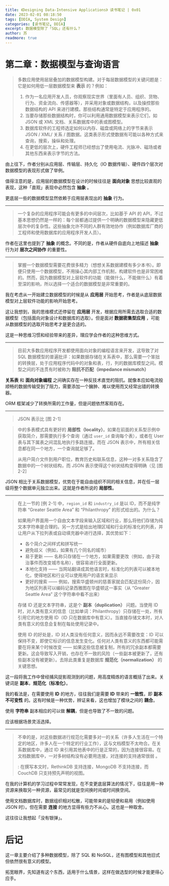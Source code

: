 ```yaml
---
title: 《Designing Data-Intensive Applications》 读书笔记 | 0x01
date: 2023-02-01 08:18:50
tags: [DDIA, System Design]
categories: [读书笔记, DDIA]
excerpt: 数据模型除了「SQL」还有什么？
author: 苏
readmore: true
---
```


# 第二章：数据模型与查询语言

> 多数应用使用层层叠加的数据模型构建。对于每层数据模型的关键问题是：它是如何用低一层数据模型来 **表示** 的？例如：
>
> 1. 作为一名应用开发人员，你观察现实世界（里面有人员、组织、货物、行为、资金流向、传感器等），并采用对象或数据结构，以及操控那些数据结构的 API 来进行建模。那些结构通常是特定于应用程序的。
> 2. 当要存储那些数据结构时，你可以利用通用数据模型来表示它们，如 JSON 或 XML 文档、关系数据库中的表或图模型。
> 3. 数据库软件的工程师选定如何以内存、磁盘或网络上的字节来表示 JSON / XML/ 关系 / 图数据。这类表示形式使数据有可能以各种方式来查询，搜索，操纵和处理。
> 4. 在更低的层次上，硬件工程师已经想出了使用电流、光脉冲、磁场或者其他东西来表示字节的方法。

由上往下，作者分别从应用层、传输层、持久化（IO 数据传输）、硬件四个层次对数据模型的表现形式做了举例。

值得注意的是，应用层的数据模型在设计的时候往往是 **面向对象** 思想比较直观的表现，这种「直观」表现中必然包含 **抽象** 。

更底层一些的数据模型显然依赖于应用层表现出的 **抽象** 行为。

-------

> 一个复杂的应用程序可能会有更多的中间层次，比如基于 API 的 API，不过基本思想仍然是一样的：每个层都通过提供一个明确的数据模型来隐藏更低层次中的复杂性。这些抽象允许不同的人群有效地协作（例如数据库厂商的工程师和使用数据库的应用程序开发人员）。

作者在这里也提到了 **抽象** 的概念。不同的是，作者从硬件自底向上地描述 **抽象** 行为对 **层次之间协作** 的重要性。

--------

> 掌握一个数据模型需要花费很多精力（想想关系数据建模有多少本书）。即便只使用一个数据模型，不用操心其内部工作机制，构建软件也是非常困难的。然而，因为数据模型对上层软件的功能（能做什么，不能做什么）有着至深的影响，所以选择一个适合的数据模型是非常重要的。

我在考虑从一开始建立数据模型的时候是从 **应用层** 开始思考，作者是从底层数据模型对上层软件功能的影响开始思考。

这让我想到，我的思维模式还停留在 **应用层** 开发，根据应用所需去选取合适的数据模型（包括面向对象设计和数据库的选取）。但是面对 **数据密集型应用** ，可能从数据模型的选取开始思考才是更合适的。

这是一种思维习惯和经验带来的差异，理应学会作者的这种思维方式。

--------------

> 目前大多数应用程序开发都使用面向对象的编程语言来开发，这导致了对 SQL 数据模型的普遍批评：如果数据存储在关系表中，那么需要一个笨拙的转换层，处于应用程序代码中的对象和表，行，列的数据库模型之间。模型之间的不连贯有时被称为 **阻抗不匹配（impedance mismatch）**

**关系表** 和 **面向对象编程** 之间确实存在一种反技术直觉的阻抗。就像本应如电流般顺畅的数据传输受到了阻力，需要添加一个臃肿、难以使用而又经常出错的转换器。

ORM 框架减少了转换所需的工作量，但是问题依然客观存在。

------------

<!-- > ![](https://1126993343-files.gitbook.io/~/files/v0/b/gitbook-x-prod.appspot.com/o/spaces%2F-MHdCOHMs3fNDC20H5qi%2Fuploads%2Fgit-blob-6a1a9b9d3ecedac52ea104412282d46b86f2f850%2Ffig2-1.png?alt=media) -->

> JSON 表示比 [图 2-1]
<!-- > (https://github.com/Vonng/ddia/blob/master/img/fig2-1.png) -->
>  中的多表模式具有更好的 **局部性（locality）**。如果在前面的关系型示例中获取简介，那需要执行多个查询（通过 `user_id` 查询每个表），或者在 User 表与其下属表之间混乱地执行多路连接。而在 JSON 表示中，所有相关信息都在同一个地方，一个查询就足够了。
>
> 从用户简介文件到用户职位，教育历史和联系信息，这种一对多关系隐含了数据中的一个树状结构，而 JSON 表示使得这个树状结构变得明确（见 [图 2-2]
<!-- > (https://github.com/Vonng/ddia/blob/master/img/fig2-2.png)）。 -->

<!-- > ![](https://1126993343-files.gitbook.io/~/files/v0/b/gitbook-x-prod.appspot.com/o/spaces%2F-MHdCOHMs3fNDC20H5qi%2Fuploads%2Fgit-blob-2f1801d2975d43a8e5f385d350001e68dd005d33%2Ffig2-2.png?alt=media) -->

JSON 相比于关系数据模型，优势在于能自由组织不同的相关信息，并在任一层级将整个数据单元独立出来。这就是作者所说的 **局部性**。

------------

> 在上一节的 [例 2-1] 中，`region_id` 和 `industry_id` 是以 ID，而不是纯字符串 “Greater Seattle Area” 和 “Philanthropy” 的形式给出的。为什么？
>
> 如果用户界面用一个自由文本字段来输入区域和行业，那么将他们存储为纯文本字符串是合理的。另一方式是给出地理区域和行业的标准化的列表，并让用户从下拉列表或自动填充器中进行选择，其优势如下：
>
> - 各个简介之间样式和拼写统一
> - 避免歧义（例如，如果有几个同名的城市）
> - 易于更新 —— 名称只存储在一个地方，如果需要更改（例如，由于政治事件而改变城市名称），很容易进行全面更新。
> - 本地化支持 —— 当网站翻译成其他语言时，标准化的列表可以被本地化，使得地区和行业可以使用用户的语言来显示
> - 更好的搜索 —— 例如，搜索华盛顿州的慈善家就会匹配这份简介，因为地区列表可以编码记录西雅图在华盛顿这一事实（从 “Greater Seattle Area” 这个字符串中看不出来）
>
> 存储 ID 还是文本字符串，这是个 **副本（duplication）** 问题。当使用 ID 时，对人类有意义的信息（比如单词：Philanthropy）只存储在一处，所有引用它的地方使用 ID（ID 只在数据库中有意义）。当直接存储文本时，对人类有意义的信息会复制在每处使用记录中。
>
> 使用 ID 的好处是，ID 对人类没有任何意义，因而永远不需要改变：ID 可以保持不变，即使它标识的信息发生变化。任何对人类有意义的东西都可能需要在将来某个时候改变 —— 如果这些信息被复制，所有的冗余副本都需要更新。这会导致写入开销，也存在不一致的风险（一些副本被更新了，还有些副本没有被更新）。去除此类重复是数据库 **规范化（normalization）** 的关键思想。

这一段将我工作中曾经捕风捉影观测到的问题，用高度精炼的语言概括了出来。关键词是 **副本**，**规范化（标准化）**。

我的看法是，在需要使用 **ID** 的地方，往往我们是需要 **ID** 带来的 **一致性**，即 **副本不可变性** 的。这有时候是一种优势，辨证来看，这也增加了模块之间的 **耦合**。

使用 **字符串** 副本相应的可以做 **解耦**，但是也导致了不一致的问题。

应该根据场景灵活选择。

---------------

> 不幸的是，对这些数据进行规范化需要多对一的关系（许多人生活在一个特定的地区，许多人在一个特定的行业工作），这与文档模型不太吻合。在关系数据库中，通过 ID 来引用其他表中的行是正常的，因为连接很容易。在文档数据库中，一对多树结构没有必要用连接，对连接的支持通常很弱 。
>
>: 在撰写本文时，RethinkDB 支持连接，MongoDB 不支持连接，而 CouchDB 只支持预先声明的视图。

在我的计算机的学习过程中常常发现，在不变更底层算法的情况下，往往是用一种资源来换取另一种资源，最常见的就是空间换时间或时间换空间。

使用文档数据库时，数据组织相对松散，可能带来的是轻便和易用（例如使用 JSON 时）。但在需要 **连接** 的地方显得有些力不从心。这也是一种取舍。

这往往让我想起「没有银弹」。

# 后记

这一章主要介绍了多种数据模型，除了 SQL 和 NoSQL，还有图模型和其他旧式但依然很有意义的模型。

拓宽眼界，先知道有这个东西，适用于什么情景，这样在做选型的时候才能更得心应手。
